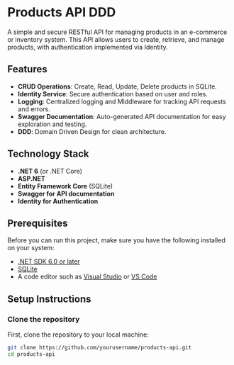 # Products API DDD

A simple and secure RESTful API for managing products in an e-commerce or inventory system. This API allows users to create, retrieve, and manage products, with authentication implemented via Identity.

## Features

- **CRUD Operations**: Create, Read, Update, Delete products in SQLite.
- **Identity Service**: Secure authentication based on user and roles.
- **Logging**: Centralized logging and Middleware for tracking API requests and errors.
- **Swagger Documentation**: Auto-generated API documentation for easy exploration and testing.
- **DDD**: Domain Driven Design for clean architecture.
  
## Technology Stack

- **.NET 6** (or .NET Core)
- **ASP.NET**
- **Entity Framework Core** (SQLite)
- **Swagger for API documentation**
- **Identity for Authentication**

## Prerequisites

Before you can run this project, make sure you have the following installed on your system:

- [.NET SDK 6.0 or later](https://dotnet.microsoft.com/download/dotnet)
- [SQLite](https://www.sqlite.org/)
- A code editor such as [Visual Studio](https://visualstudio.microsoft.com/) or [VS Code](https://code.visualstudio.com/)

## Setup Instructions

### Clone the repository

First, clone the repository to your local machine:

```bash
git clone https://github.com/yourusername/products-api.git
cd products-api
